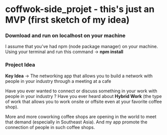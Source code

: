 # coffwok-side_projet - this's just an MVP (first sketch of my idea)

<h3>Download and run on localhost on your machine</h3>

I assume that you've had npm (node package manager) on your machine. Using your terminal and run this command -> <b>npm install</b>

<h3>Project Idea</h3>

<b>Key Idea</b> -> The networking app that allows you to build a network with people in your industry through a meeting at a cafe

Have you ever wanted to connect or discuss something in your work with people in your industry ? Have you ever heard about <b>Hybrid Work</b> (the type of work that 
allows you to work onsite or offsite even at your favorite coffee shop).

More and more coworking coffee shops are opening in the world to meet that demand (especially in Southeast Asia). And my app promote the connection of people in such 
coffee shops.
